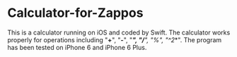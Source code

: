 # Calculator-for-Zappos
This is a calculator running on iOS and coded by Swift. The calculator works properly for operations including "**+**", "**-**", "*****", "**/**", "**%**", "**^2**". The program has been tested on iPhone 6 and iPhone 6 Plus.
